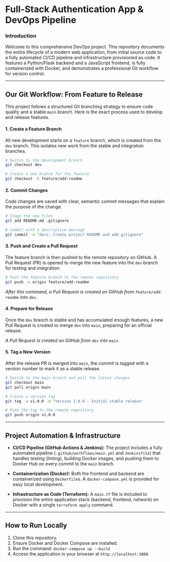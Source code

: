 # Full-Stack Authentication App & DevOps Pipeline

### Introduction

Welcome to this comprehensive DevOps project. This repository documents the entire lifecycle of a modern web application, from initial source code to a fully automated CI/CD pipeline and infrastructure provisioned as code. It features a Python/Flask backend and a JavaScript frontend, is fully containerized with Docker, and demonstrates a professional Git workflow for version control.

---
## Our Git Workflow: From Feature to Release

This project follows a structured Git branching strategy to ensure code quality and a stable `main` branch. Here is the exact process used to develop and release features.

#### 1. Create a Feature Branch
All new development starts on a `feature` branch, which is created from the `dev` branch. This isolates new work from the stable and integration branches.

```bash
# Switch to the development branch
git checkout dev

# Create a new branch for the feature
git checkout -b feature/add-readme
```

#### 2. Commit Changes
Code changes are saved with clear, semantic commit messages that explain the purpose of the change.

```bash
# Stage the new files
git add README.md .gitignore

# Commit with a descriptive message
git commit -m "docs: Create project README and add gitignore"
```

#### 3. Push and Create a Pull Request
The feature branch is then pushed to the remote repository on GitHub. A Pull Request (PR) is opened to merge the new feature into the `dev` branch for testing and integration.

```bash
# Push the feature branch to the remote repository
git push -u origin feature/add-readme
```
*After this command, a Pull Request is created on GitHub from `feature/add-readme` into `dev`.*

#### 4. Prepare for Release
Once the `dev` branch is stable and has accumulated enough features, a new Pull Request is created to merge `dev` into `main`, preparing for an official release.

*A Pull Request is created on GitHub from `dev` into `main`.*

#### 5. Tag a New Version
After the release PR is merged into `main`, the commit is tagged with a version number to mark it as a stable release.

```bash
# Switch to the main branch and pull the latest changes
git checkout main
git pull origin main

# Create a version tag
git tag -a v1.0.0 -m "Version 1.0.0 - Initial stable release"

# Push the tag to the remote repository
git push origin v1.0.0
```

---
## Project Automation & Infrastructure

* **CI/CD Pipeline (GitHub Actions & Jenkins):** The project includes a fully automated pipeline (`.github/workflows/main.yml` and `Jenkinsfile`) that handles testing (linting), building Docker images, and pushing them to Docker Hub on every commit to the `main` branch.

* **Containerization (Docker):** Both the frontend and backend are containerized using `Dockerfile`s. A `docker-compose.yml` is provided for easy local development.

* **Infrastructure as Code (Terraform):** A `main.tf` file is included to provision the entire application stack (backend, frontend, network) on Docker with a single `terraform apply` command.

---
## How to Run Locally
1.  Clone this repository.
2.  Ensure Docker and Docker Compose are installed.
3.  Run the command: `docker-compose up --build`
4.  Access the application in your browser at `http://localhost:3000`.